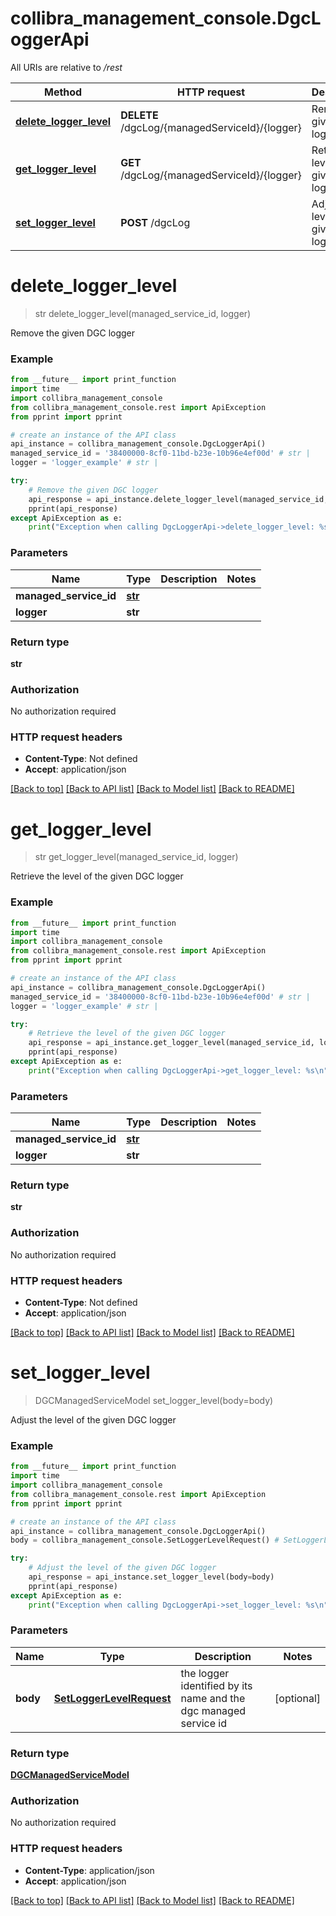 # collibra_management_console.DgcLoggerApi

All URIs are relative to */rest*

Method | HTTP request | Description
------------- | ------------- | -------------
[**delete_logger_level**](DgcLoggerApi.md#delete_logger_level) | **DELETE** /dgcLog/{managedServiceId}/{logger} | Remove the given DGC logger
[**get_logger_level**](DgcLoggerApi.md#get_logger_level) | **GET** /dgcLog/{managedServiceId}/{logger} | Retrieve the level of the given DGC logger
[**set_logger_level**](DgcLoggerApi.md#set_logger_level) | **POST** /dgcLog | Adjust the level of the given DGC logger

# **delete_logger_level**
> str delete_logger_level(managed_service_id, logger)

Remove the given DGC logger

### Example
```python
from __future__ import print_function
import time
import collibra_management_console
from collibra_management_console.rest import ApiException
from pprint import pprint

# create an instance of the API class
api_instance = collibra_management_console.DgcLoggerApi()
managed_service_id = '38400000-8cf0-11bd-b23e-10b96e4ef00d' # str | 
logger = 'logger_example' # str | 

try:
    # Remove the given DGC logger
    api_response = api_instance.delete_logger_level(managed_service_id, logger)
    pprint(api_response)
except ApiException as e:
    print("Exception when calling DgcLoggerApi->delete_logger_level: %s\n" % e)
```

### Parameters

Name | Type | Description  | Notes
------------- | ------------- | ------------- | -------------
 **managed_service_id** | [**str**](.md)|  | 
 **logger** | **str**|  | 

### Return type

**str**

### Authorization

No authorization required

### HTTP request headers

 - **Content-Type**: Not defined
 - **Accept**: application/json

[[Back to top]](#) [[Back to API list]](../README.md#documentation-for-api-endpoints) [[Back to Model list]](../README.md#documentation-for-models) [[Back to README]](../README.md)

# **get_logger_level**
> str get_logger_level(managed_service_id, logger)

Retrieve the level of the given DGC logger

### Example
```python
from __future__ import print_function
import time
import collibra_management_console
from collibra_management_console.rest import ApiException
from pprint import pprint

# create an instance of the API class
api_instance = collibra_management_console.DgcLoggerApi()
managed_service_id = '38400000-8cf0-11bd-b23e-10b96e4ef00d' # str | 
logger = 'logger_example' # str | 

try:
    # Retrieve the level of the given DGC logger
    api_response = api_instance.get_logger_level(managed_service_id, logger)
    pprint(api_response)
except ApiException as e:
    print("Exception when calling DgcLoggerApi->get_logger_level: %s\n" % e)
```

### Parameters

Name | Type | Description  | Notes
------------- | ------------- | ------------- | -------------
 **managed_service_id** | [**str**](.md)|  | 
 **logger** | **str**|  | 

### Return type

**str**

### Authorization

No authorization required

### HTTP request headers

 - **Content-Type**: Not defined
 - **Accept**: application/json

[[Back to top]](#) [[Back to API list]](../README.md#documentation-for-api-endpoints) [[Back to Model list]](../README.md#documentation-for-models) [[Back to README]](../README.md)

# **set_logger_level**
> DGCManagedServiceModel set_logger_level(body=body)

Adjust the level of the given DGC logger

### Example
```python
from __future__ import print_function
import time
import collibra_management_console
from collibra_management_console.rest import ApiException
from pprint import pprint

# create an instance of the API class
api_instance = collibra_management_console.DgcLoggerApi()
body = collibra_management_console.SetLoggerLevelRequest() # SetLoggerLevelRequest | the logger identified by its name and the dgc managed service id (optional)

try:
    # Adjust the level of the given DGC logger
    api_response = api_instance.set_logger_level(body=body)
    pprint(api_response)
except ApiException as e:
    print("Exception when calling DgcLoggerApi->set_logger_level: %s\n" % e)
```

### Parameters

Name | Type | Description  | Notes
------------- | ------------- | ------------- | -------------
 **body** | [**SetLoggerLevelRequest**](SetLoggerLevelRequest.md)| the logger identified by its name and the dgc managed service id | [optional] 

### Return type

[**DGCManagedServiceModel**](DGCManagedServiceModel.md)

### Authorization

No authorization required

### HTTP request headers

 - **Content-Type**: application/json
 - **Accept**: application/json

[[Back to top]](#) [[Back to API list]](../README.md#documentation-for-api-endpoints) [[Back to Model list]](../README.md#documentation-for-models) [[Back to README]](../README.md)

